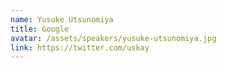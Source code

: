 ```yaml
---
name: Yusuke Utsunomiya
title: Google
avatar: /assets/speakers/yusuke-utsunomiya.jpg
link: https://twitter.com/uskay
---
```

